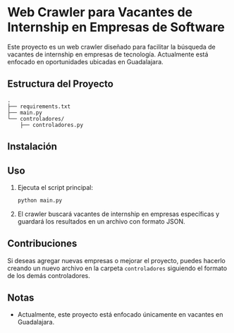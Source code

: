 # Web Crawler para Vacantes de Internship en Empresas de Software

Este proyecto es un web crawler diseñado para facilitar la búsqueda de vacantes de internship en empresas de tecnología. Actualmente está enfocado en oportunidades ubicadas en Guadalajara.

## Estructura del Proyecto
```
.
├── requirements.txt
├── main.py
└── controladores/
    ├── controladores.py
```

## Instalación

## Uso
1. Ejecuta el script principal:
   ```bash
   python main.py
   ```
2. El crawler buscará vacantes de internship en empresas específicas y guardará los resultados en un archivo con formato JSON.

## Contribuciones
Si deseas agregar nuevas empresas o mejorar el proyecto, puedes hacerlo creando un nuevo archivo en la carpeta `controladores` siguiendo el formato de los demás controladores.

## Notas
- Actualmente, este proyecto está enfocado únicamente en vacantes en Guadalajara.


